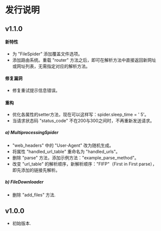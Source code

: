 # 发行说明
## v1.1.0
#### 新特性
- 为 "FileSpider" 添加覆盖文件选项。
- 添加路由系统。重载 "router" 方法之后，即可在解析方法中直接返回新网址或网址列表，无需指定对应的解析方法。

#### 修复漏洞
- 修复重试提示信息错误。

#### 重构
- 优化各属性的setter方法，现在可以这样写：spider.sleep_time = ' 5'。
- 当请求状态码 "status_code" 不在200与300之间时，不再重新发送请求。
##### a) MultiprocessingSpider
- "web_headers" 中的 "User-Agent" 改为随机生成。
- 将属性 "handled_url_table" 重命名为 "handled_urls"。
- 删除 "parse" 方法，添加示例方法："example_parse_method"。 
- 改变 "url_table" 的解析顺序，新解析顺序："FIFP"（First in First parse），即先添加的链接先解析。
##### b) FileDownloader
- 删除 "add_files" 方法.

## v1.0.0
- 初始版本.